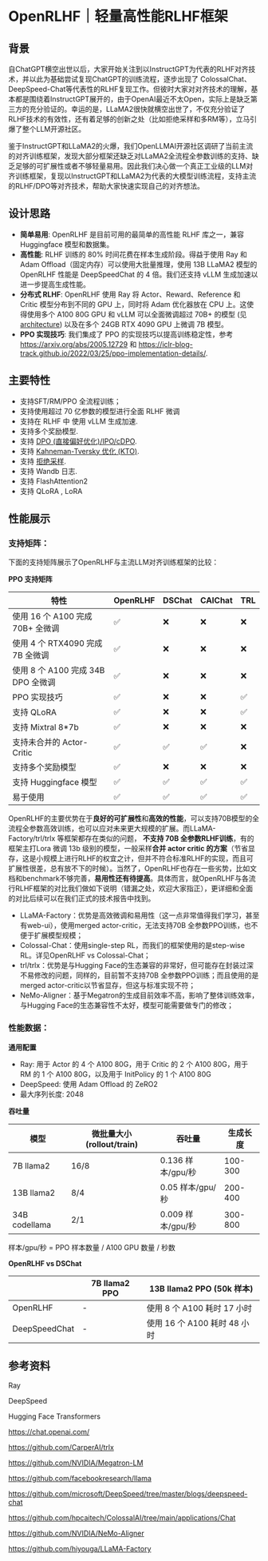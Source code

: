 # OpenRLHF｜轻量高性能RLHF框架

## 背景

自ChatGPT横空出世以后，大家开始关注到以InstructGPT为代表的RLHF对齐技术，并以此为基础尝试复现ChatGPT的训练流程，逐步出现了 ColossalChat、DeepSpeed-Chat等代表性的RLHF复现工作。但彼时大家对对齐技术的理解，基本都是围绕着InstructGPT展开的，由于OpenAI最近不太Open，实际上是缺乏第三方的充分验证的。幸运的是，LLaMA2很快就横空出世了，不仅充分验证了RLHF技术的有效性，还有着足够的创新之处（比如拒绝采样和多RM等），立马引爆了整个LLM开源社区。

鉴于InstructGPT和LLaMA2的火爆，我们OpenLLMAI开源社区调研了当前主流的对齐训练框架，发现大部分框架还缺乏对LLaMA2全流程全参数训练的支持、缺乏足够的可扩展性或者不够轻量易用。因此我们决心做一个真正工业级的LLM对齐训练框架，复现以InstructGPT和LLaMA2为代表的大模型训练流程，支持主流的RLHF/DPO等对齐技术，帮助大家快速实现自己的对齐想法。

## 设计思路

- **简单易用**: OpenRLHF 是目前可用的最简单的高性能 RLHF 库之一，兼容 Huggingface 模型和数据集。
- **高性能**: RLHF 训练的 80% 时间花费在样本生成阶段。得益于使用 Ray 和 Adam Offload（固定内存）可以使用大批量推理，使用 13B LLaMA2 模型的 OpenRLHF 性能是 DeepSpeedChat 的 4 倍。我们还支持 vLLM 生成加速以进一步提高生成性能。
- **分布式 RLHF**: OpenRLHF 使用 Ray 将 Actor、Reward、Reference 和 Critic 模型分布到不同的 GPU 上，同时将 Adam 优化器放在 CPU 上。这使得使用多个 A100 80G GPU 和 vLLM 可以全面微调超过 70B+ 的模型 (见 [architecture](https://github.com/OpenLLMAI/OpenRLHF/blob/main/docs/ray_architecture.png)) 以及在多个 24GB RTX 4090 GPU 上微调 7B 模型。
- **PPO 实现技巧**: 我们集成了 PPO 的实现技巧以提高训练稳定性，参考 https://arxiv.org/abs/2005.12729 和 https://iclr-blog-track.github.io/2022/03/25/ppo-implementation-details/.

## 主要特性

- 支持SFT/RM/PPO 全流程训练；
- 支持使用超过 70 亿参数的模型进行全面 RLHF 微调
- 支持在 RLHF 中 使用 vLLM 生成加速.
- 支持多个奖励模型.
- 支持 [DPO (直接偏好优化)/IPO/cDPO](https://github.com/OpenLLMAI/OpenRLHF/blob/main/examples/scripts/train_dpo_llama.sh).
- 支持 [Kahneman-Tversky 优化 (KTO)](https://github.com/OpenLLMAI/OpenRLHF/blob/main/examples/scripts/train_kto_llama.sh).
- 支持 [拒绝采样](https://github.com/OpenLLMAI/OpenRLHF/blob/main/examples/scripts/train_rejection_sampling_llama.sh).
- 支持 Wandb 日志.
- 支持 FlashAttention2
- 支持 QLoRA , LoRA

## 性能展示

### 支持矩阵：

下面的支持矩阵展示了OpenRLHF与主流LLM对齐训练框架的比较：

**PPO 支持矩阵**

| 特性                               | OpenRLHF | DSChat | CAIChat | TRL  |
| ---------------------------------- | -------- | ------ | ------- | ---- |
| 使用 16 个 A100 完成 70B+ 全微调   | ✅        | ❌      | ❌       | ❌    |
| 使用 4 个 RTX4090 完成 7B 全微调   | ✅        | ❌      | ❌       | ❌    |
| 使用 8 个 A100 完成 34B DPO 全微调 | ✅        | ❌      | ❌       | ❌    |
| PPO 实现技巧                       | ✅        | ❌      | ❌       | ✅    |
| 支持 QLoRA                         | ✅        | ❌      | ❌       | ✅    |
| 支持 Mixtral 8*7b                  | ✅        | ❌      | ❌       | ❌    |
| 支持未合并的 Actor-Critic          | ✅        | ✅      | ✅       | ❌    |
| 支持多个奖励模型                   | ✅        | ❌      | ❌       | ❌    |
| 支持 Huggingface 模型              | ✅        | ✅      | ✅       | ✅    |
| 易于使用                           | ✅        | ✅      | ✅       | ✅    |

OpenRLHF的主要优势在于**良好的可扩展性**和**高效的性能**，可以支持70B模型的全流程全参数高效训练，也可以应对未来更大规模的扩展。而LLaMA-Factory/trl/trlx 等框架都存在类似的问题， **不支持 70B 全参数RLHF训练**，有的框架主打Lora 微调 13b 级别的模型，一般采样**合并 actor critic 的方案**（节省显存，这是小规模上进行RLHF的权宜之计，但并不符合标准RLHF的实现，而且可扩展性很差，总有放不下的时候）。当然了，OpenRLHF也存在一些劣势，比如文档和benchmark不够完善，**易用性还有待提高**。具体而言，就OpenRLHF与各流行RLHF框架的对比我们做如下说明（错漏之处，欢迎大家指正），更详细和全面的对比后续可以在我们正式的技术报告中找到。

- LLaMA-Factory：优势是高效微调和易用性（这一点非常值得我们学习，甚至有web-ui），使用merged actor-critic，无法支持70B 全参数PPO训练，也不便于扩展模型规模；
- Colossal-Chat：使用single-step RL，而我们的框架使用的是step-wise RL。详见OpenRLHF vs Colossal-Chat；
- trl/trlx：优势是与Hugging Face的生态兼容的非常好，但可能存在封装过深不易修改的问题，同样的，目前暂不支持70B 全参数PPO训练；而且使用的是merged actor-critic以节省显存，但这与标准实现不符；
- NeMo-Aligner：基于Megatron的生成目前效率不高，影响了整体训练效率，与Hugging Face的生态兼容性不太好，模型可能需要做专门的修改；

### 性能数据：

**通用配置**

- Ray: 用于 Actor 的 4 个 A100 80G，用于 Critic 的 2 个 A100 80G，用于 RM 的 1 个 A100 80G，以及用于 InitPolicy 的 1 个 A100 80G
- DeepSpeed: 使用 Adam Offload 的 ZeRO2
- 最大序列长度: 2048

**吞吐量**

| 模型          | 微批量大小 (rollout/train) | 吞吐量            | 生成长度 |
| ------------- | -------------------------- | ----------------- | -------- |
| 7B llama2     | 16/8                       | 0.136 样本/gpu/秒 | 100-300  |
| 13B llama2    | 8/4                        | 0.05 样本/gpu/秒  | 200-400  |
| 34B codellama | 2/1                        | 0.009 样本/gpu/秒 | 300-800  |

样本/gpu/秒 = PPO 样本数量 / A100 GPU 数量 / 秒数

**OpenRLHF vs DSChat**

|               | 7B llama2 PPO | 13B llama2 PPO (50k 样本)    |
| ------------- | ------------- | ---------------------------- |
| OpenRLHF      | -             | 使用 8 个 A100 耗时 17 小时  |
| DeepSpeedChat | -             | 使用 16 个 A100 耗时 48 小时 |

## 参考资料

Ray

DeepSpeed

Hugging Face Transformers

https://chat.openai.com/

https://github.com/CarperAI/trlx

https://github.com/NVIDIA/Megatron-LM

https://github.com/facebookresearch/llama

https://github.com/microsoft/DeepSpeed/tree/master/blogs/deepspeed-chat

https://github.com/hpcaitech/ColossalAI/tree/main/applications/Chat

https://github.com/NVIDIA/NeMo-Aligner

https://github.com/hiyouga/LLaMA-Factory
